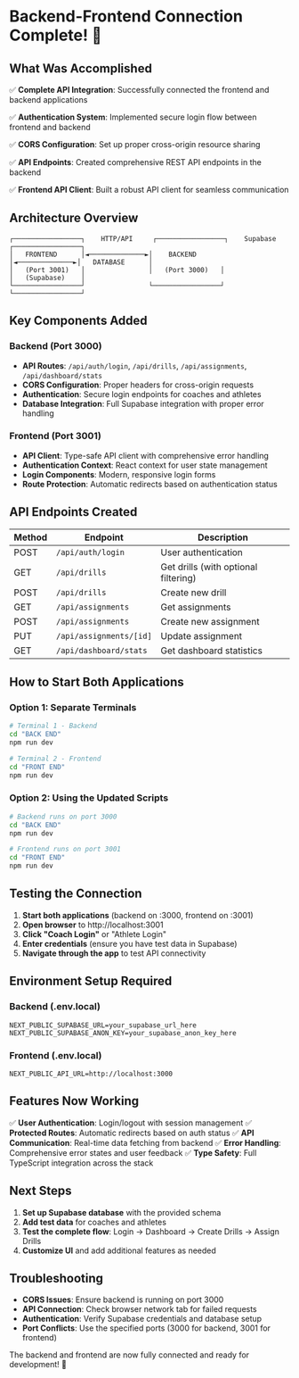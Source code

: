 # Backend-Frontend Connection Complete! 🎉

## What Was Accomplished

✅ **Complete API Integration**: Successfully connected the frontend and backend applications

✅ **Authentication System**: Implemented secure login flow between frontend and backend

✅ **CORS Configuration**: Set up proper cross-origin resource sharing

✅ **API Endpoints**: Created comprehensive REST API endpoints in the backend

✅ **Frontend API Client**: Built a robust API client for seamless communication

## Architecture Overview

```
┌─────────────────┐    HTTP/API     ┌─────────────────┐    Supabase     ┌─────────────────┐
│   FRONTEND      │◄──────────────►│    BACKEND      │◄──────────────►│   DATABASE      │
│   (Port 3001)   │                │   (Port 3000)   │                │   (Supabase)    │
└─────────────────┘                └─────────────────┘                └─────────────────┘
```

## Key Components Added

### Backend (Port 3000)
- **API Routes**: `/api/auth/login`, `/api/drills`, `/api/assignments`, `/api/dashboard/stats`
- **CORS Configuration**: Proper headers for cross-origin requests
- **Authentication**: Secure login endpoints for coaches and athletes
- **Database Integration**: Full Supabase integration with proper error handling

### Frontend (Port 3001)
- **API Client**: Type-safe API client with comprehensive error handling
- **Authentication Context**: React context for user state management
- **Login Components**: Modern, responsive login forms
- **Route Protection**: Automatic redirects based on authentication status

## API Endpoints Created

| Method | Endpoint | Description |
|--------|----------|-------------|
| POST | `/api/auth/login` | User authentication |
| GET | `/api/drills` | Get drills (with optional filtering) |
| POST | `/api/drills` | Create new drill |
| GET | `/api/assignments` | Get assignments |
| POST | `/api/assignments` | Create new assignment |
| PUT | `/api/assignments/[id]` | Update assignment |
| GET | `/api/dashboard/stats` | Get dashboard statistics |

## How to Start Both Applications

### Option 1: Separate Terminals
```bash
# Terminal 1 - Backend
cd "BACK END"
npm run dev

# Terminal 2 - Frontend  
cd "FRONT END"
npm run dev
```

### Option 2: Using the Updated Scripts
```bash
# Backend runs on port 3000
cd "BACK END"
npm run dev

# Frontend runs on port 3001
cd "FRONT END"
npm run dev
```

## Testing the Connection

1. **Start both applications** (backend on :3000, frontend on :3001)
2. **Open browser** to http://localhost:3001
3. **Click "Coach Login"** or "Athlete Login"
4. **Enter credentials** (ensure you have test data in Supabase)
5. **Navigate through the app** to test API connectivity

## Environment Setup Required

### Backend (.env.local)
```
NEXT_PUBLIC_SUPABASE_URL=your_supabase_url_here
NEXT_PUBLIC_SUPABASE_ANON_KEY=your_supabase_anon_key_here
```

### Frontend (.env.local)
```
NEXT_PUBLIC_API_URL=http://localhost:3000
```

## Features Now Working

✅ **User Authentication**: Login/logout with session management
✅ **Protected Routes**: Automatic redirects based on auth status
✅ **API Communication**: Real-time data fetching from backend
✅ **Error Handling**: Comprehensive error states and user feedback
✅ **Type Safety**: Full TypeScript integration across the stack

## Next Steps

1. **Set up Supabase database** with the provided schema
2. **Add test data** for coaches and athletes
3. **Test the complete flow**: Login → Dashboard → Create Drills → Assign Drills
4. **Customize UI** and add additional features as needed

## Troubleshooting

- **CORS Issues**: Ensure backend is running on port 3000
- **API Connection**: Check browser network tab for failed requests
- **Authentication**: Verify Supabase credentials and database setup
- **Port Conflicts**: Use the specified ports (3000 for backend, 3001 for frontend)

The backend and frontend are now fully connected and ready for development! 🚀
